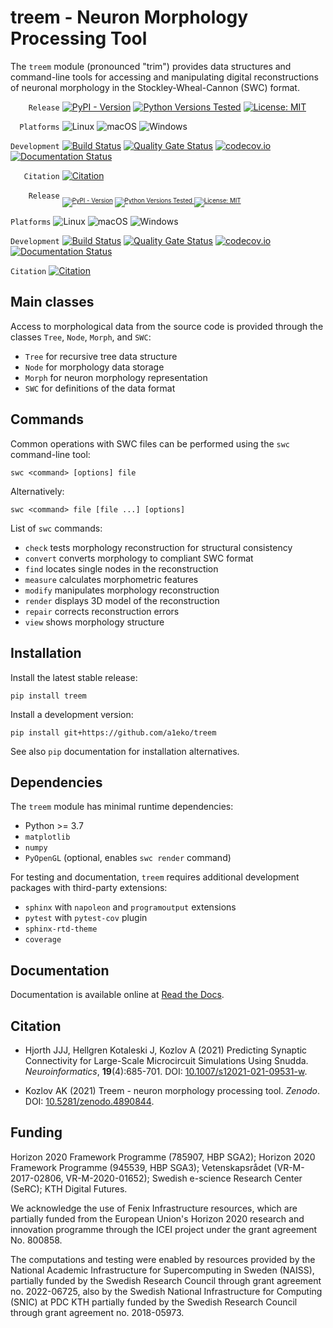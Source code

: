 
treem - Neuron Morphology Processing Tool
=========================================

The `treem` module (pronounced "trim") provides data structures and
command-line tools for accessing and manipulating digital reconstructions
of neuronal morphology in the Stockley-Wheal-Cannon (SWC) format.

``    Release`` [![PyPI - Version](https://img.shields.io/pypi/v/treem)](https://pypi.org/project/treem/)
[![Python Versions Tested](https://img.shields.io/badge/python-3.9%20%7C%203.12-blue.svg)](https://www.python.org/)
[![License: MIT](https://img.shields.io/badge/License-MIT-brightgreen.svg)](https://github.com/a1eko/treem/blob/master/LICENSE)

``  Platforms`` ![Linux](https://img.shields.io/badge/tested%20on-Linux-fcc624?style=flat&logo=linux&logoColor=white)
![macOS](https://img.shields.io/badge/tested%20on-macOS-000000?style=flat&logo=apple&logoColor=white)
![Windows](https://img.shields.io/badge/tested%20on-Windows-0078D4?style=flat&logo=windows&logoColor=white)

``Development``
[![Build Status](https://github.com/a1eko/treem/actions/workflows/build.yml/badge.svg)](https://github.com/a1eko/treem/actions/workflows/build.yml)
[![Quality Gate Status](https://sonarcloud.io/api/project_badges/measure?project=a1eko_treem&metric=alert_status)](https://sonarcloud.io/dashboard?id=a1eko_treem)
[![codecov.io](https://codecov.io/gh/a1eko/treem/coverage.svg)](https://codecov.io/gh/a1eko/treem)
[![Documentation Status](https://readthedocs.org/projects/treem/badge/?version=latest)](https://treem.readthedocs.io/en/latest/?badge=latest)

``   Citation``
[![Citation](https://zenodo.org/badge/DOI/10.5281/zenodo.4890844.svg)](https://doi.org/10.5281/zenodo.4890844)

<p align="left" style="vertical-align: middle;"><code>    Release</code> <sub><sub><a href="https://pypi.org/project/treem/"><img src="https://img.shields.io/pypi/v/treem" alt="PyPI - Version"></a>
<a href="https://www.python.org/"><img src="https://img.shields.io/badge/python-3.9%20%7C%203.12-blue.svg" alt="Python Versions Tested">
<a href="https://github.com/a1eko/treem/blob/master/LICENSE"><img src="https://img.shields.io/badge/License-MIT-brightgreen.svg" alt="License: MIT"></a></sub></sub></p>
<p><code>Platforms</code> <img src="https://img.shields.io/badge/tested%20on-Linux-fcc624?style=flat&amp;logo=linux&amp;logoColor=white" alt="Linux">
<img src="https://img.shields.io/badge/tested%20on-macOS-000000?style=flat&amp;logo=apple&amp;logoColor=white" alt="macOS">
<img src="https://img.shields.io/badge/tested%20on-Windows-0078D4?style=flat&amp;logo=windows&amp;logoColor=white" alt="Windows"></p>
<p><code>Development</code>
<a href="https://github.com/a1eko/treem/actions/workflows/build.yml"><img src="https://github.com/a1eko/treem/actions/workflows/build.yml/badge.svg" alt="Build Status"></a>
<a href="https://sonarcloud.io/dashboard?id=a1eko_treem"><img src="https://sonarcloud.io/api/project_badges/measure?project=a1eko_treem&amp;metric=alert_status" alt="Quality Gate Status"></a>
<a href="https://codecov.io/gh/a1eko/treem"><img src="https://codecov.io/gh/a1eko/treem/coverage.svg" alt="codecov.io"></a>
<a href="https://treem.readthedocs.io/en/latest/?badge=latest"><img src="https://readthedocs.org/projects/treem/badge/?version=latest" alt="Documentation Status"></a></p>
<p><code>Citation</code>
<a href="https://doi.org/10.5281/zenodo.4890844"><img src="https://zenodo.org/badge/DOI/10.5281/zenodo.4890844.svg" alt="Citation"></a></p>


<!-- h2 align="left" style="vertical-align: middle;">
    <img src="https://img.shields.io/badge/Download-1.0.0-blue.svg"><sup><sub> - MIN API 16</sub></sup>
</h2 -->

Main classes
------------

Access to morphological data from the source code is provided through the
classes ``Tree``, ``Node``, ``Morph``, and ``SWC``:

* ``Tree``   for recursive tree data structure
* ``Node``   for morphology data storage
* ``Morph``  for neuron morphology representation
* ``SWC``    for definitions of the data format


Commands
--------

Common operations with SWC files can be performed using the ``swc``
command-line tool:

    swc <command> [options] file

Alternatively:

    swc <command> file [file ...] [options] 

List of ``swc`` commands:

* ``check``    tests morphology reconstruction for structural consistency
* ``convert``  converts morphology to compliant SWC format
* ``find``     locates single nodes in the reconstruction
* ``measure``  calculates morphometric features
* ``modify``   manipulates morphology reconstruction
* ``render``   displays 3D model of the reconstruction
* ``repair``   corrects reconstruction errors
* ``view``     shows morphology structure


Installation
------------

Install the latest stable release:

    pip install treem

Install a development version:

    pip install git+https://github.com/a1eko/treem

See also ``pip`` documentation for installation alternatives.


Dependencies
------------

The ``treem`` module has minimal runtime dependencies:

* Python >= 3.7
* ``matplotlib``
* ``numpy``
* ``PyOpenGL`` (optional, enables ``swc render`` command)

For testing and documentation, ``treem`` requires additional development packages with
third-party extensions:

* ``sphinx`` with ``napoleon`` and ``programoutput`` extensions
* ``pytest`` with ``pytest-cov`` plugin
* ``sphinx-rtd-theme``
* ``coverage``


Documentation
-------------

Documentation is available online at [Read the
Docs](https://treem.readthedocs.io/en/latest/).


Citation
--------

* Hjorth JJJ, Hellgren Kotaleski J, Kozlov A (2021) Predicting
Synaptic Connectivity for Large-Scale Microcircuit Simulations
Using Snudda. *Neuroinformatics*, **19**(4):685-701. DOI:
[10.1007/s12021-021-09531-w](https://doi.org/10.1007/s12021-021-09531-w).

* Kozlov AK (2021) Treem - neuron morphology processing tool. *Zenodo*.
DOI: [10.5281/zenodo.4890844](https://doi.org/10.5281/zenodo.4890844).


Funding
-------

Horizon 2020 Framework Programme (785907, HBP SGA2); Horizon 2020
Framework Programme (945539, HBP SGA3); Vetenskapsrådet (VR-M-2017-02806,
VR-M-2020-01652); Swedish e-science Research Center (SeRC); KTH Digital
Futures.

We acknowledge the use of Fenix Infrastructure resources, which are
partially funded from the European Union's Horizon 2020 research and
innovation programme through the ICEI project under the grant agreement
No. 800858.

The computations and testing were enabled by resources provided by the National 
Academic Infrastructure for Supercomputing in Sweden (NAISS), partially funded by 
the Swedish Research Council through grant agreement no. 2022-06725, also by
the Swedish National Infrastructure for Computing (SNIC) at PDC KTH
partially funded by the Swedish Research Council through grant agreement
no. 2018-05973.
